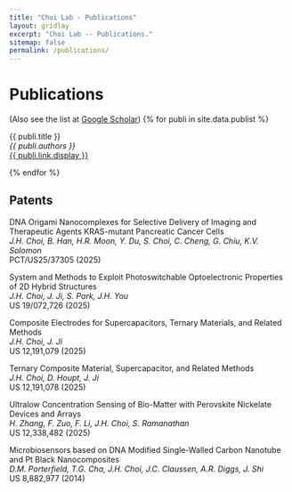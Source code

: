 ```yaml
---
title: "Choi Lab - Publications"
layout: gridlay
excerpt: "Choi Lab -- Publications."
sitemap: false
permalink: /publications/
---
```



# Publications
(Also see the list at [Google Scholar](https://scholar.google.com/citations?user=aSHRXOkAAAAJ&hl=en))
{% for publi in site.data.publist %}

  {{ publi.title }} <br />
  <em>{{ publi.authors }} </em><br /><a href="{{ publi.link.url }}">{{ publi.link.display }}</a>

{% endfor %}

## Patents
DNA Origami Nanocomplexes for Selective Delivery of Imaging and Therapeutic Agents KRAS-mutant Pancreatic Cancer Cells<br /><em>J.H. Choi, B. Han, H.R. Moon, Y. Du, S. Choi, C. Cheng, G. Chiu, K.V. Solomon</em><br />PCT/US25/37305 (2025) 
  
System and Methods to Exploit Photoswitchable Optoelectronic Properties of 2D Hybrid Structures<br /><em>J.H. Choi, J. Ji, S. Park, J.H. You</em><br />US 19/072,726 (2025) 
  
Composite Electrodes for Supercapacitors, Ternary Materials, and Related Methods<br /><em>J.H. Choi, J. Ji</em><br />US 12,191,079 (2025) 
  
Ternary Composite Material, Supercapacitor, and Related Methods<br /><em>J.H. Choi, D. Houpt, J. Ji</em><br />US 12,191,078 (2025) 
  
Ultralow Concentration Sensing of Bio-Matter with Perovskite Nickelate Devices and Arrays<br /><em>H. Zhang, F. Zuo, F. Li, J.H. Choi, S. Ramanathan</em><br /> US 12,338,482 (2025)
  
Microbiosensors based on DNA Modified Single-Walled Carbon Nanotube and Pt Black Nanocomposites<br /><em>D.M. Porterfield, T.G. Cha, J.H. Choi, J.C. Claussen, A.R. Diggs, J. Shi</em><br /> US 8,882,977 (2014) 

  <br />
